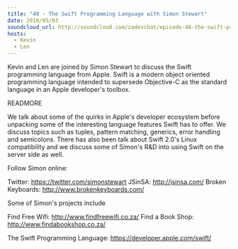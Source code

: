 ```yaml
---
title: "40 - The Swift Programming Language with Simon Stewart"
date: 2016/05/03
soundcloud_url: http://soundcloud.com/zadevchat/episode-40-the-swift-programming-language-with-simon-stewart
hosts:
  - Kevin
  - Len
---
```


Kevin and Len are joined by Simon Stewart to discuss the Swift programming language from Apple. Swift is a modern object oriented programming language intended to supersede Objective-C as the standard language in an Apple developer's toolbox.

READMORE

We talk about some of the quirks in Apple's developer ecosystem before unpacking some of the interesting language features Swift has to offer. We discuss topics such as tuples, pattern matching, generics, error handling and semicolons. There has also been talk about Swift 2.0's Linux compatibility and we discuss some of Simon's R&D into using Swift on the server side as well.

Follow Simon online:

Twitter: https://twitter.com/simonstewart
JSinSA: http://jsinsa.com/
Broken Keyboards: http://www.brokenkeyboards.com/

Some of Simon's projects include

Find Free Wifi: http://www.findfreewifi.co.za/
Find a Book Shop: http://www.findabookshop.co.za/

The Swift Programming Language: https://developer.apple.com/swift/
